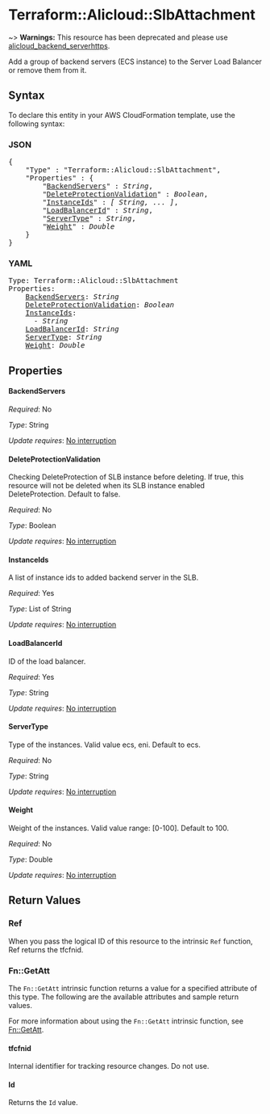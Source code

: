 # Terraform::Alicloud::SlbAttachment

~> **Warnings:** This resource has been deprecated and please use [alicloud_backend_serverhttps](//www.terraform.io/docs/providers/alicloud/r/slb_backend_server.html).

Add a group of backend servers (ECS instance) to the Server Load Balancer or remove them from it.

## Syntax

To declare this entity in your AWS CloudFormation template, use the following syntax:

### JSON

<pre>
{
    "Type" : "Terraform::Alicloud::SlbAttachment",
    "Properties" : {
        "<a href="#backendservers" title="BackendServers">BackendServers</a>" : <i>String</i>,
        "<a href="#deleteprotectionvalidation" title="DeleteProtectionValidation">DeleteProtectionValidation</a>" : <i>Boolean</i>,
        "<a href="#instanceids" title="InstanceIds">InstanceIds</a>" : <i>[ String, ... ]</i>,
        "<a href="#loadbalancerid" title="LoadBalancerId">LoadBalancerId</a>" : <i>String</i>,
        "<a href="#servertype" title="ServerType">ServerType</a>" : <i>String</i>,
        "<a href="#weight" title="Weight">Weight</a>" : <i>Double</i>
    }
}
</pre>

### YAML

<pre>
Type: Terraform::Alicloud::SlbAttachment
Properties:
    <a href="#backendservers" title="BackendServers">BackendServers</a>: <i>String</i>
    <a href="#deleteprotectionvalidation" title="DeleteProtectionValidation">DeleteProtectionValidation</a>: <i>Boolean</i>
    <a href="#instanceids" title="InstanceIds">InstanceIds</a>: <i>
      - String</i>
    <a href="#loadbalancerid" title="LoadBalancerId">LoadBalancerId</a>: <i>String</i>
    <a href="#servertype" title="ServerType">ServerType</a>: <i>String</i>
    <a href="#weight" title="Weight">Weight</a>: <i>Double</i>
</pre>

## Properties

#### BackendServers

_Required_: No

_Type_: String

_Update requires_: [No interruption](https://docs.aws.amazon.com/AWSCloudFormation/latest/UserGuide/using-cfn-updating-stacks-update-behaviors.html#update-no-interrupt)

#### DeleteProtectionValidation

Checking DeleteProtection of SLB instance before deleting. If true, this resource will not be deleted when its SLB instance enabled DeleteProtection. Default to false.

_Required_: No

_Type_: Boolean

_Update requires_: [No interruption](https://docs.aws.amazon.com/AWSCloudFormation/latest/UserGuide/using-cfn-updating-stacks-update-behaviors.html#update-no-interrupt)

#### InstanceIds

A list of instance ids to added backend server in the SLB.

_Required_: Yes

_Type_: List of String

_Update requires_: [No interruption](https://docs.aws.amazon.com/AWSCloudFormation/latest/UserGuide/using-cfn-updating-stacks-update-behaviors.html#update-no-interrupt)

#### LoadBalancerId

ID of the load balancer.

_Required_: Yes

_Type_: String

_Update requires_: [No interruption](https://docs.aws.amazon.com/AWSCloudFormation/latest/UserGuide/using-cfn-updating-stacks-update-behaviors.html#update-no-interrupt)

#### ServerType

Type of the instances. Valid value ecs, eni. Default to ecs.

_Required_: No

_Type_: String

_Update requires_: [No interruption](https://docs.aws.amazon.com/AWSCloudFormation/latest/UserGuide/using-cfn-updating-stacks-update-behaviors.html#update-no-interrupt)

#### Weight

Weight of the instances. Valid value range: [0-100]. Default to 100.

_Required_: No

_Type_: Double

_Update requires_: [No interruption](https://docs.aws.amazon.com/AWSCloudFormation/latest/UserGuide/using-cfn-updating-stacks-update-behaviors.html#update-no-interrupt)

## Return Values

### Ref

When you pass the logical ID of this resource to the intrinsic `Ref` function, Ref returns the tfcfnid.

### Fn::GetAtt

The `Fn::GetAtt` intrinsic function returns a value for a specified attribute of this type. The following are the available attributes and sample return values.

For more information about using the `Fn::GetAtt` intrinsic function, see [Fn::GetAtt](https://docs.aws.amazon.com/AWSCloudFormation/latest/UserGuide/intrinsic-function-reference-getatt.html).

#### tfcfnid

Internal identifier for tracking resource changes. Do not use.

#### Id

Returns the <code>Id</code> value.


